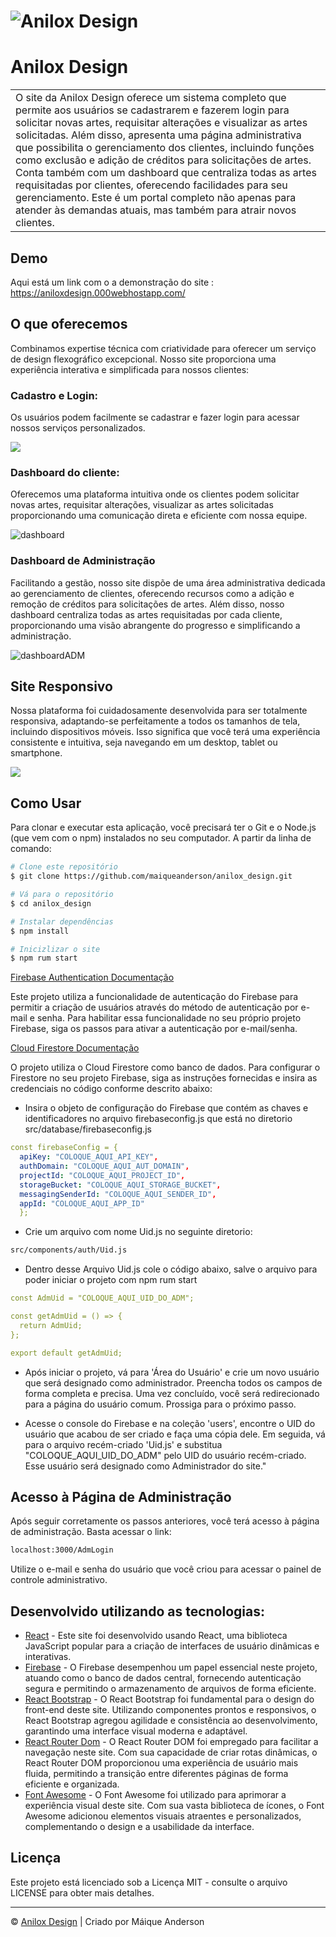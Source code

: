 
# ![Anilox Design](https://lh3.googleusercontent.com/pw/ABLVV84J309X3DRLYFbwpfEuHHHzxblI__7vPIvb7Yp3eRvzcDp3xF3w1lLQExuq7eJAAZXtovaTiUva4TDwR-bt_D0W2EHu4CnS7boPUEoQsgtDo0tVt3Oc6yHINTnvC4uryZpnd4KQTe0QQe8KrTNLJZoxLA=w3224-h1606-s-no?authuser=0)
# Anilox Design
<table>
<tr>
<td>
O site da Anilox Design oferece um sistema completo que permite aos usuários se cadastrarem e fazerem login para solicitar novas artes, requisitar alterações e visualizar as artes solicitadas. Além disso, apresenta uma página administrativa que possibilita o gerenciamento dos clientes, incluindo funções como exclusão e adição de créditos para solicitações de artes. Conta também com um dashboard que centraliza todas as artes requisitadas por clientes, oferecendo facilidades para seu gerenciamento. Este é um portal completo não apenas para atender às demandas atuais, mas também para atrair novos clientes.
</td>
</tr>
</table>


## Demo
Aqui está um link com o a demonstração do site :  https://aniloxdesign.000webhostapp.com/


## O que oferecemos
Combinamos expertise técnica com criatividade para oferecer um serviço de design flexográfico excepcional. Nosso site proporciona uma experiência interativa e simplificada para nossos clientes:

### Cadastro e Login:
Os usuários podem facilmente se cadastrar e fazer login para acessar nossos serviços personalizados.

![](https://lh3.googleusercontent.com/pw/ABLVV85hJ5-LuzpHVk4Gch78ayEH-6PG1Mi9dlWX23btPcurflSOCL2sLk1lqIquEOV5WgG7omvZg2Vc1dgBns7V-3lUdHXKjCh5ad6d84zxhH0JVEmL6bHHQO0zSL66Dh9mswZbFNKQKr-xYdd-5BH29aRjnA=w1152-h648-s-no?authuser=0)

### Dashboard do cliente:
Oferecemos uma plataforma intuitiva onde os clientes podem solicitar novas artes, requisitar alterações, visualizar as artes solicitadas proporcionando uma comunicação direta e eficiente com nossa equipe.

![dashboard]([https://lh3.googleusercontent.com/pw/ABLVV85hJ5-LuzpHVk4Gch78ayEH-6PG1Mi9dlWX23btPcurflSOCL2sLk1lqIquEOV5WgG7omvZg2Vc1dgBns7V-3lUdHXKjCh5ad6d84zxhH0JVEmL6bHHQO0zSL66Dh9mswZbFNKQKr-xYdd-5BH29aRjnA=w1152-h648-s-no?authuser=0](https://lh3.googleusercontent.com/pw/ABLVV84J309X3DRLYFbwpfEuHHHzxblI__7vPIvb7Yp3eRvzcDp3xF3w1lLQExuq7eJAAZXtovaTiUva4TDwR-bt_D0W2EHu4CnS7boPUEoQsgtDo0tVt3Oc6yHINTnvC4uryZpnd4KQTe0QQe8KrTNLJZoxLA=w3224-h1606-s-no?authuser=0))

### Dashboard de Administração
Facilitando a gestão, nosso site dispõe de uma área administrativa dedicada ao gerenciamento de clientes, oferecendo recursos como a adição e remoção de créditos para solicitações de artes. Além disso, nosso dashboard centraliza todas as artes requisitadas por cada cliente, proporcionando uma visão abrangente do progresso e simplificando a administração.

![dashboardADM](https://lh3.googleusercontent.com/pw/ADCreHe4izi8XvenIY1JCX3v0vSdxnquCCvYZulgQFUCXcK-2tpr58bOcMPABhUYNUMDGItWQPwUlPgRP-R5tNdf8ZYZk60zx-GiCX2Xp715ySuhxZ_sABrv9GCA0wzWfd8FdmepJBDqM10esiafEYk3KJ4NOQ=w800-h440-s-no?authuser=0)


## Site Responsivo
Nossa plataforma foi cuidadosamente desenvolvida para ser totalmente responsiva, adaptando-se perfeitamente a todos os tamanhos de tela, incluindo dispositivos móveis. Isso significa que você terá uma experiência consistente e intuitiva, seja navegando em um desktop, tablet ou smartphone.

![](https://lh3.googleusercontent.com/pw/ADCreHepCi2RbXVP8pTp0nc67QaNRvtpdfdRuR70tizpNwHLReD1oIX5ZiNWSfNKeVSN9SiKoOcRJXa2TGirehw3ieOrfiCCrJK9kfZSVfq-Sl0YzVRG58Dnn-3Pp3gVQOefk94ueVyHpidz22hGMIuyDOMOmg=w1920-h1600-s-no?authuser=0)




## Como Usar

Para clonar e executar esta aplicação, você precisará ter o Git e o Node.js (que vem com o npm) instalados no seu computador. A partir da linha de comando:

```bash
# Clone este repositório
$ git clone https://github.com/maiqueanderson/anilox_design.git

# Vá para o repositório
$ cd anilox_design

# Instalar dependências
$ npm install

# Inicizlizar o site
$ npm rum start
```

[Firebase Authentication Documentação](https://firebase.google.com/docs/firestore?hl=pt-br)

Este projeto utiliza a funcionalidade de autenticação do Firebase para permitir a criação de usuários através do método de autenticação por e-mail e senha. Para habilitar essa funcionalidade no seu próprio projeto Firebase, siga os passos para ativar a autenticação por e-mail/senha.

[Cloud Firestore Documentação](https://firebase.google.com/docs/firestore?hl=pt-br)

O projeto utiliza o Cloud Firestore como banco de dados. Para configurar o Firestore no seu projeto Firebase, siga as instruções fornecidas e insira as credenciais no código conforme descrito abaixo:

- Insira o objeto de configuração do Firebase que contém as chaves e identificadores no arquivo firebaseconfig.js que está no diretorio src/database/firebaseconfig.js

```yaml
const firebaseConfig = {
  apiKey: "COLOQUE_AQUI_API_KEY",
  authDomain: "COLOQUE_AQUI_AUT_DOMAIN",
  projectId: "COLOQUE_AQUI_PROJECT_ID",
  storageBucket: "COLOQUE_AQUI_STORAGE_BUCKET",
  messagingSenderId: "COLOQUE_AQUI_SENDER_ID",
  appId: "COLOQUE_AQUI_APP_ID"
  };
```

- Crie um arquivo com nome Uid.js no seguinte diretorio: 

```bash
src/components/auth/Uid.js
```

- Dentro desse Arquivo Uid.js cole o código abaixo, salve o arquivo para poder iniciar o projeto com npm rum start

```yaml
const AdmUid = "COLOQUE_AQUI_UID_DO_ADM";

const getAdmUid = () => {
  return AdmUid;
};

export default getAdmUid;
```

- Após iniciar o projeto, vá para 'Área do Usuário' e crie um novo usuário que será designado como administrador. Preencha todos os campos de forma completa e precisa. Uma vez concluído, você será redirecionado para a página do usuário comum. Prossiga para o próximo passo.

- Acesse o console do Firebase e na coleção 'users', encontre o UID do usuário que acabou de ser criado e faça uma cópia dele. Em seguida, vá para o arquivo recém-criado 'Uid.js' e substitua "COLOQUE_AQUI_UID_DO_ADM" pelo UID do usuário recém-criado. Esse usuário será designado como Administrador do site."

## Acesso à Página de Administração

Após seguir corretamente os passos anteriores, você terá acesso à página de administração. Basta acessar o link:

```bash
localhost:3000/AdmLogin
```

Utilize o e-mail e senha do usuário que você criou para acessar o painel de controle administrativo.

## Desenvolvido utilizando as tecnologias:

- [React](https://www.w3schools.com/REACT/DEFAULT.ASP) - Este site foi desenvolvido usando React, uma biblioteca JavaScript popular para a criação de interfaces de usuário dinâmicas e interativas.
- [Firebase](https://firebase.google.com/docs/build?hl=pt-br) - O Firebase desempenhou um papel essencial neste projeto, atuando como o banco de dados central, fornecendo autenticação segura e permitindo o armazenamento de arquivos de forma eficiente.
- [React Bootstrap](https://react-bootstrap.netlify.app/docs/getting-started/introduction) - O React Bootstrap foi fundamental para o design do front-end deste site. Utilizando componentes prontos e responsivos, o React Bootstrap agregou agilidade e consistência ao desenvolvimento, garantindo uma interface visual moderna e adaptável.
- [React Router Dom](https://www.w3schools.com/react/react_router.asp) - O React Router DOM foi empregado para facilitar a navegação neste site. Com sua capacidade de criar rotas dinâmicas, o React Router DOM proporcionou uma experiência de usuário mais fluida, permitindo a transição entre diferentes páginas de forma eficiente e organizada.
- [Font Awesome](https://fontawesome.com/docs) - O Font Awesome foi utilizado para aprimorar a experiência visual deste site. Com sua vasta biblioteca de ícones, o Font Awesome adicionou elementos visuais atraentes e personalizados, complementando o design e a usabilidade da interface.


## Licença

Este projeto está licenciado sob a Licença MIT - consulte o arquivo LICENSE para obter mais detalhes.

---

© [Anilox Design](https://aniloxdesign.000webhostapp.com/) | Criado por Máique Anderson


